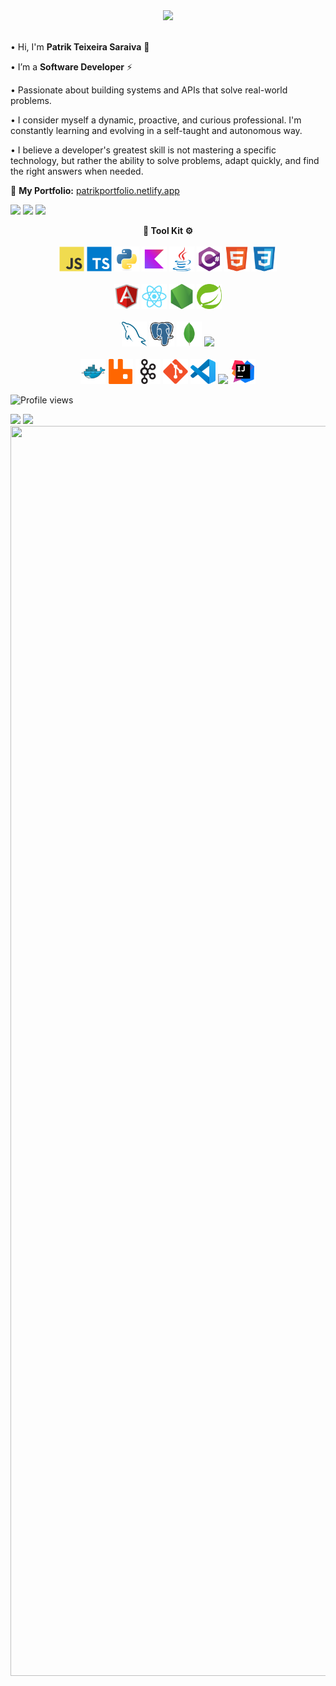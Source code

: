 <div align="center" padding="5em"> 
  <img src="https://readme-typing-svg.herokuapp.com/?color=FFFC33&size=35&center=true&vCenter=true&width=1000&lines=HELLO,+MY+NAME+is+Patrik+Teixeira+Saraiva;I'm+a+Software+Developer;I'm+from+Brazil,+GO;Software+Engineering+Student+at+Uninter;Welcome!+%F0%9F%98%8A">
</div>

<div align="left">
  <br>
  <p>• Hi, I'm <strong>Patrik Teixeira Saraiva</strong> 🤙</p>
  <p>• I’m a <strong>Software Developer</strong> ⚡</p>
  <p>• Passionate about building systems and APIs that solve real-world problems.</p>
  <p>• I consider myself a dynamic, proactive, and curious professional. I'm constantly learning and evolving in a self-taught and autonomous way.</p>
  <p>• I believe a developer's greatest skill is not mastering a specific technology, but rather the ability to solve problems, adapt quickly, and find the right answers when needed.</p>
  <p>📁 <strong>My Portfolio:</strong> <a href="https://patrikportfolio.netlify.app/">patrikportfolio.netlify.app</a></p>
</div>

<p align="left">
  <a href="mailto:trikteixeira@gmail.com"><img src="https://img.shields.io/twitter/url?label=email&logo=gmail&style=social&url=http%3A%2F%2Fmailto%3Atrikteixeira%40gmail.com" /></a>
  <a href="https://www.linkedin.com/in/patrik-teixeira"><img src="https://img.shields.io/badge/-LinkedIn-blue?style=flat-square&logo=Linkedin&logoColor=white" /></a>
  <a href="https://github.com/Patrikts"><img src="https://img.shields.io/github/followers/Patrikts?label=follow&style=social" /></a>
</p>

<div align="center">
  <strong>🔧 Tool Kit ⚙️</strong><br><br>

  <img height="40em" src="https://raw.githubusercontent.com/devicons/devicon/master/icons/javascript/javascript-original.svg"/>
  <img height="40em" src="https://raw.githubusercontent.com/devicons/devicon/master/icons/typescript/typescript-original.svg"/>
  <img height="40em" src="https://raw.githubusercontent.com/devicons/devicon/master/icons/python/python-original.svg"/>
  <img height="40em" src="https://raw.githubusercontent.com/devicons/devicon/master/icons/kotlin/kotlin-original.svg"/>
  <img height="40em" src="https://raw.githubusercontent.com/devicons/devicon/master/icons/java/java-original.svg"/>
  <img height="40em" src="https://raw.githubusercontent.com/devicons/devicon/master/icons/csharp/csharp-original.svg"/>
  <img height="40em" src="https://raw.githubusercontent.com/devicons/devicon/master/icons/html5/html5-original.svg"/>
  <img height="40em" src="https://raw.githubusercontent.com/devicons/devicon/master/icons/css3/css3-original.svg"/>
  <br><br>

  <img height="40em" src="https://raw.githubusercontent.com/devicons/devicon/master/icons/angularjs/angularjs-original.svg"/>
  <img height="40em" src="https://raw.githubusercontent.com/devicons/devicon/master/icons/react/react-original.svg"/>
  <img height="40em" src="https://raw.githubusercontent.com/devicons/devicon/master/icons/nodejs/nodejs-original.svg"/>
  <img height="40em" src="https://raw.githubusercontent.com/devicons/devicon/master/icons/spring/spring-original.svg"/>
  <br><br>

  <img height="40em" src="https://raw.githubusercontent.com/devicons/devicon/master/icons/mysql/mysql-original.svg"/>
  <img height="40em" src="https://raw.githubusercontent.com/devicons/devicon/master/icons/postgresql/postgresql-original.svg"/>
  <img height="40em" src="https://raw.githubusercontent.com/devicons/devicon/master/icons/mongodb/mongodb-original.svg"/>
  <img height="40em" src="https://cdn.jsdelivr.net/gh/devicons/devicon/icons/microsoftsqlserver/microsoftsqlserver-plain.svg"/>
  <br><br>

  <img height="40em" src="https://raw.githubusercontent.com/devicons/devicon/master/icons/docker/docker-original.svg"/>
  <img height="40em" src="https://github.com/devicons/devicon/blob/master/icons/rabbitmq/rabbitmq-original.svg"/>
  <img height="40em" src="https://github.com/devicons/devicon/blob/master/icons/apachekafka/apachekafka-original.svg"/>
  <img height="40em" src="https://raw.githubusercontent.com/devicons/devicon/master/icons/git/git-original.svg"/>
  <img height="40em" src="https://raw.githubusercontent.com/devicons/devicon/master/icons/vscode/vscode-original.svg"/>
  <img height="40em" src="https://cdn.jsdelivr.net/gh/devicons/devicon/icons/visualstudio/visualstudio-plain.svg"/>
  <img height="40em" src="https://raw.githubusercontent.com/devicons/devicon/master/icons/intellij/intellij-original.svg"/>
</div>

<p align="left">  
  <img src="https://komarev.com/ghpvc/?username=Patrikts&color=green" alt="Profile views" />
</p>

<img src="https://github-readme-stats.vercel.app/api?username=Patrikts&theme=github_dark&show_icons=true"/>
<a href="http://www.github.com/Patrikts">
  <img src="https://github-readme-streak-stats.herokuapp.com/?user=Patrikts&stroke=ffffff&background=171717&ring=3382ed&fire=3382ed&currStreakNum=ffffff&currStreakLabel=3382ed&sideNums=ffffff&sideLabels=ffffff&dates=ffffff&hide_border=true" />
</a>

<img align="left" style="width:50vh; height:50vh" src="https://media.giphy.com/media/xTiIzuuQqb1fycYLTi/giphy.gif"/>
